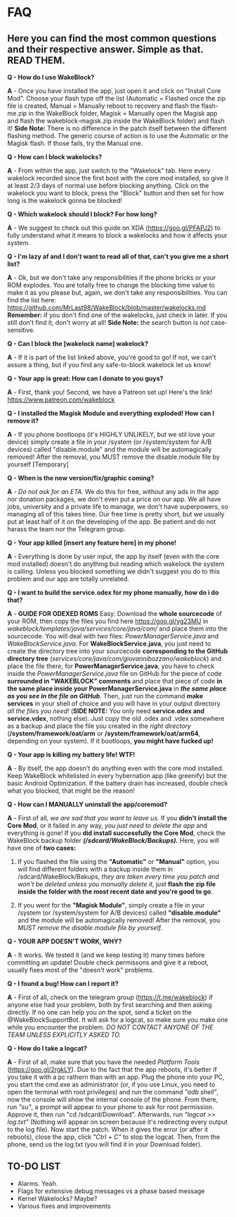 # FAQ
## Here you can find the most common questions and their respective answer. Simple as that. READ THEM.

**Q - How do I use WakeBlock?**

**A** - Once you have installed the app, just open it and click on "Install Core Mod". Choose your flash type off the list (Automatic = Flashed once the zip file is created, Manual = Manually reboot to recovery and flash the flash-me.zip in the WakeBlock folder, Magisk = Manually open the Magisk app and flash the wakeblock-magisk.zip inside the WakeBlock folder) and flash it!
**Side Note:** There is no difference in the patch itself between the different flashing method. The generic course of action is to use the Automatic or the Magisk flash. If those fails, try the Manual one.

**Q - How can I block wakelocks?**

**A** - From within the app, just switch to the "Wakelock" tab. Here every wakelock recorded since the first boot with the core mod installed, so give it at least 2/3 days of normal use before blocking anything. Click on the wakelock you want to block, press the "Block" button and then set for how long is the wakelock gonna be blocked!

**Q - Which wakelock should I block? For how long?**

**A** - We suggest to check out this guide on XDA (https://goo.gl/PFAPJ2) to fully understand what it means to block a wakelocks and how it affects your system. 

**Q - I'm lazy af and I don't want to read all of that, can't you give me a short list?**

**A** - Ok, but we don't take any responsibilities if the phone bricks or your ROM explodes. You are totally free to change the blocking time value to make it as you please but, again, we don't take any responsibilities. You can find the list here: https://github.com/MrLast98/WakeBlock/blob/master/wakelocks.md
**Remember:** if you don't find one of the wakelocks, just check in later. If you still don't find it, don't worry at all!
**Side Note:** the search button is _not_ case-sensitive.

**Q - Can I block the [wakelock name] wakelock?**

**A** - If it is part of the list linked above, you're good to go! If not, we can't assure a thing, but if you find any safe-to-block wakelock let us know!

**Q - Your app is great: How can I donate to you guys?**

**A** - First, thank you! Second, we have a Patreon set up! Here's the link! https://www.patreon.com/wakeblock

**Q - I installed the Magisk Module and everything exploded! How can I remove it?**

**A** - If you phone bootloops (it\'s HIGHLY UNLIKELY, but we stil love your device) simply create a file in your /system (or /system/system for A/B devices) called "disable.module" and the module will be automagically removed! After the removal, you MUST remove the disable.module file by yourself [Temporary]

**Q - When is the new version/fix/graphic coming?**

**A** - _Do not ask for an ETA._ We do this for free, without any ads in the app nor donation packages, we don't even put a price on our app. We all have jobs, university and a private life to manage, we don't have superpowers, so managing all of this takes time. Our free time is pretty short, but we usually put at least half of it on the developing of the app. Be patient and do not harass the team nor the Telegram group.

**Q - Your app killed [insert any feature here] in my phone!**

**A** - Everything is done by user input, the app by itself (even with the core mod installed) doesn't do anything but reading which wakelock the system is calling. Unless you blocked something we didn't suggest you do to this problem and our app are totally unrelated.

**Q - I want to build the service.odex for my phone manually, how do i do that?**

**A** - **GUIDE FOR ODEXED ROMS** Easy: Download the **whole sourcecode** of your ROM, then copy the files you find here https://goo.gl/vg23MU in _wakeblock/templates/java/services/core/java/com/_ and place them into the sourcecode. You will deal with _two_ files: *PowerManagerService.java* and *WakeBlockService.java*. For **WakeBlockService.java**, you just need to create the directory tree into your sourcecode **corresponding to the GitHub directory tree** (_services/core/java/com/giovannibozzano/wakeblock_) and place the file there, for **PowerManagerService.java**, you have to check inside the *PowerManagerService.java* file on GitHub for the piece of code **surrounded in "WAKEBLOCK" comments** and place that piece of code **in the same place inside your PowerManagerService.java** in ***the same place as you see in the file on GitHub***. Then, just run the command **make services** in your shell of choice and you will have in your output directory *all the files you need!* (**SIDE NOTE:** You only need **service.odex and service.vdex**, nothing else). Just copy the old .odex and .vdex somewhere as a backup and place the file you created in the *right directory* (**/system/framework/oat/arm** or **/system/framework/oat/arm64**, depending on your system). If it bootloops, **you might have fucked up!**

**Q - Your app is killing my battery life! WTF!**

**A** - By itself, the app doesn't do anything even with the core mod installed. Keep WakeBlock whitelisted in every hybernation app (like greenify) but the basic Android Optimization. If the battery drain has increased, double check what you blocked, that might be the reason!

**Q - How can I MANUALLY uninstall the app/coremod?**

**A** - First of all, *we are sad that you want to leave us.* If you **didn't install the Core Mod**, or it failed in any way, *you just need to delete the app* and everything is gone! If you **did install successfully the Core Mod**, check the WakeBlock backup folder ***(/sdcard/WakeBlock/Backups).*** Here, you will have one of **two cases:**

1. If you flashed the file using the **"Automatic"** or **"Manual"** option, you will find different folders with a backup inside them in /sdcard/WakeBlock/Bakups, *they are taken every time you patch and won't be deleted unless you manually delete it*, just **flash the zip file inside the folder with the most recent date and you're good to go**.

2. If you went for the **"Magisk Module"**, simply create a file in your /system (or /system/system for A/B devices) called **"disable.module"** and the module will be automagically removed! After the removal, you *MUST remove the disable.module file by yourself*.

**Q - YOUR APP DOESN'T WORK, WHY?**

**A** - It works. We tested it (and we keep testing it) many times before committing an update! Double check permissons and give it a reboot, usually fixes most of the "doesn't work" problems.

**Q - I found a bug! How can I report it?**

**A** - First of all, check on the telegram group (https://t.me/wakeblock) if anyone else had your problem, both by first searching and then asking directly. If no one can help you on the spot, send a ticket on the @WakeBlockSupportBot. It will ask for a logcat, so make sure you make one while you encounter the problem. _DO NOT CONTACT ANYONE OF THE TEAM UNLESS EXPLICITLY ASKED TO._

**Q - How do I take a logcat?**

**A** - First of all, make sure that you have the needed _Platform Tools_ (https://goo.gl/2rgkLY). Due to the fact that the app reboots, it's better if you take it with a pc rathern than with an app. Plug the phone into your PC, you start the cmd.exe as administrator (or, if you use Linux, you need to open the terminal with root privileges) and run the command _"adb shell"_, now the console will show the internal console of the phone. From there, run _"su"_, a prompt will appear to your phone to ask for root permission. Approve it, then run "cd /sdcard/Download". Afterwards, run _"logcat >> log.txt"_ (Nothing will appear on screen because it's redirecting every output to the log file). Now start the patch. When it gives the error (or after it reboots), close the app, click _"Ctrl + C"_ to stop the logcat. Then, from the phone, send us the log.txt (you will find it in your Download folder).

## TO-DO LIST
- Alarms. Yeah.
- Flags for extensive debug messages vs a phase based message
- Kernel Wakelocks? Maybe?
- Various fixes and improvements
